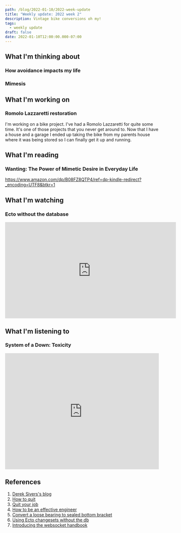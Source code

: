 ```yaml
---
path: /blog/2022-01-10/2022-week-update
title: "Weekly update: 2022 week 2"
description: Vintage bike conversions oh my!
tags:
  - weekly update
draft: false
date: 2022-01-10T12:00:00.000-07:00
---
```

## What I'm thinking about

### How avoidance impacts my life

### Mimesis

## What I'm working on

### Romolo Lazzaretti restoration

I'm working on a bike project. I've had a Romolo Lazzaretti for quite some time. It's one of those projects that you never get around to. Now that I have a house and a garage I ended up taking the bike from my parents house where it was being stored so I can finally get it up and running.

## What I'm reading

### Wanting: The Power of Mimetic Desire in Everyday Life

https://www.amazon.com/dp/B08FZ8QTP4/ref=dp-kindle-redirect?_encoding=UTF8&btkr=1

## What I'm watching

### Ecto without the database

<iframe width="560" height="315" src="https://www.youtube.com/embed/k_xDi7zAcNM" title="YouTube video player" frameborder="0" allow="accelerometer; autoplay; clipboard-write; encrypted-media; gyroscope; picture-in-picture" allowfullscreen></iframe>

## What I'm listening to

### System of a Down: Toxicity

<iframe src="https://open.spotify.com/embed/album/6jWde94ln40epKIQCd8XUh" width="100%" height="380" frameBorder="0" allowtransparency="true" allow="encrypted-media"></iframe>

## References

[sivers]: https://sive.rs/
[how-to-quit]: https://jmsbrdy.com/blog/leaving-spring/
[quit-your-job]: https://palladiummag.com/2022/01/06/quit-your-job/
[effective-engineer]: https://copyconstruct.medium.com/know-how-your-org-works-or-how-to-become-a-more-effective-engineer-1a3287d1f58d
[sealed-conversion]: https://www.youtube.com/watch?v=1BrVjDFqotE
[ecto-without-the-db]: https://www.youtube.com/watch?v=k_xDi7zAcNM
[websocket-handbook]: https://ably.com/blog/introducing-the-websocket-handbook

1. [Derek Sivers's blog][sivers]
1. [How to quit][how-to-quit]
1. [Quit your job][quit-your-job]
1. [How to be an effective engineer][effective-engineer]
1. [Convert a loose bearing to sealed bottom bracket][sealed-conversion]
1. [Using Ecto changesets without the db][ecto-without-the-db]
1. [Introducing the websocket handbook][websocket-handbook]